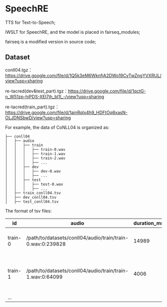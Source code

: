 # SpeechRE  

TTS for Text-to-Speech;

IWSLT for SpeechRE, and the model is placed in fairseq_modules;

fairseq is a modified version in source code;

## Dataset

conll04.tgz：https://drive.google.com/file/d/1Q5k3eM6WknfjA2DWo19CyTwZngYVXRUL/view?usp=sharing

re-tacred(dev&test_part).tgz：https://drive.google.com/file/d/1qctG-n_W51zp-hiPDS-XEl7jh_bI1l_-/view?usp=sharing

re-tacred(train_part).tgz：https://drive.google.com/file/d/1ainRqlx4h9_HDFtOq8xasN-OLJDNSbwD/view?usp=sharing

<!-- 以conll04为例，数据集目录格式如下： -->
For example, the data of CoNLL04 is organized as:

```
├── conll04
│   ├── audio
│   │   ├── train
│   │   │   ├── train-0.wav
│   │   │   ├── train-1.wav
│   │   │   ├── train-2.wav
│   │   │   ├── ...
│   │   ├── dev
│   │   │   ├── dev-0.wav
│   │   │   ├── ...
│   │   ├── test
│   │   │   ├── test-0.wav
│   │   │   ├── ...
│   ├── train_conll04.tsv
│   ├── dev_conll04.tsv
│   ├── test_conll04.tsv
```

<!-- tsv文件格式如下： -->
The format of tsv files:

| id      | audio                                                      | duration_ms | n_frames | tgt_text                                                     | speaker | tgt_lang |
| ------- | ---------------------------------------------------------- | ----------- | -------- | ------------------------------------------------------------ | ------- | -------- |
| train-0 | /path/to/datasets/conll04/audio/train/train-0.wav:0:239828 | 14989       | 239828   | <triplet> Radio Reloj Network <subj> Havana <obj> OrgBased_In | 0       | en       |
| train-1 | /path/to/datasets/conll04/audio/train/train-1.wav:0:64099  | 4006        | 64099    | <triplet> Bruno Pusterla <subj> Italian Agricultural Confederation <obj> Work_For | 0       | en       |
| ...     |                                                            |             |          |                                                              |         |          |


